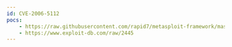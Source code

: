 ```yaml
---
id: CVE-2006-5112
pocs:
    - https://raw.githubusercontent.com/rapid7/metasploit-framework/master/modules/exploits/windows/http/navicopa_get_overflow.rb
    - https://www.exploit-db.com/raw/2445
---
```

